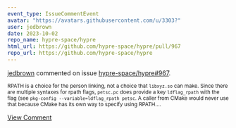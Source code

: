 ```yaml
---
event_type: IssueCommentEvent
avatar: "https://avatars.githubusercontent.com/u/3303?"
user: jedbrown
date: 2023-10-02
repo_name: hypre-space/hypre
html_url: https://github.com/hypre-space/hypre/pull/967
repo_url: https://github.com/hypre-space/hypre
---
```


<a href='https://github.com/jedbrown' target='_blank'>jedbrown</a> commented on issue <a href='https://github.com/hypre-space/hypre/pull/967' target='_blank'>hypre-space/hypre#967</a>.

<small>RPATH is a choice for the person linking, not a choice that `libxyz.so` can make. Since there are multiple syntaxes for rpath flags, `petsc.pc` does provide a key `ldflag_rpath` with the flag (see `pkg-config --variable=ldflag_rpath petsc`. A caller from CMake would never use that because CMake has its own way to specify using RPATH....</small>

<a href='https://github.com/hypre-space/hypre/pull/967' target='_blank'>View Comment</a>